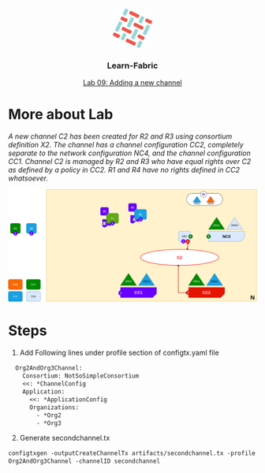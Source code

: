 <br />
<p align="center">
  <a>
    <img src="../img/fabric_logo.png" alt="Logo" width="80" height="80">
  </a>

  <h3 align="center">Learn-Fabric</h3>

  <a href="https://hyperledger-fabric.readthedocs.io/en/latest/network/network.html#adding-a-new-channel">
  <p align="center">
  Lab 09: Adding a new channel
  </a>
</p>

# More about Lab
*A new channel C2 has been created for R2 and R3 using consortium definition X2. The channel has a channel configuration CC2, completely separate to the network configuration NC4, and the channel configuration CC1. Channel C2 is managed by R2 and R3 who have equal rights over C2 as defined by a policy in CC2. R1 and R4 have no rights defined in CC2 whatsoever.*
<p align="left">
  <a>
    <img src="../img/lab09.png" alt="lab09: Adding a new channel">
  </a>
</p>

# Steps
1. Add Following lines under profile section of configtx.yaml file
```
  Org2AndOrg3Channel:
    Consortium: NotSoSimpleConsortium
    <<: *ChannelConfig
    Application:
      <<: *ApplicationConfig
      Organizations:
        - *Org2
        - *Org3
```
2. Generate secondchannel.tx
```
configtxgen -outputCreateChannelTx artifacts/secondchannel.tx -profile Org2AndOrg3Channel -channelID secondchannel
```